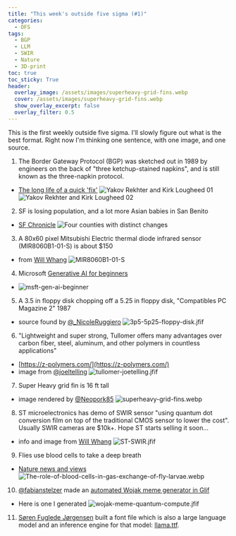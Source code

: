 ```yaml
---
title: "This week's outside five sigma (#1)"
categories:
  - OFS
tags:
  - BGP
  - LLM
  - SWIR
  - Nature
  - 3D-print
toc: true
toc_sticky: True
header:
  overlay_image: /assets/images/superheavy-grid-fins.webp
  cover: /assets/images/superheavy-grid-fins.webp
  show_overlay_excerpt: false
  overlay_filter: 0.5
---
```


This is the first weekly outside five sigma. I'll slowly figure out what is the best format. Right now I'm thinking one sentence, with one image, and one source.

1. The Border Gateway Protocol (BGP) was sketched out in 1989 by engineers on the back of "three ketchup-stained napkins", and is still known as the three-napkin protocol.
- [The long life of a quick 'fix'](https://www.washingtonpost.com/sf/business/2015/05/31/net-of-insecurity-part-2/)
![Yakov Rekhter and Kirk Lougheed 01](/assets/images/BGP01.avif)  ![Yakov Rekhter and Kirk Lougheed 02](/assets/images/BGP02.avif)

2. SF is losing population, and a lot more Asian babies in San Benito
- [SF Chronicle](https://www.sfchronicle.com/projects/2024/california-population-changing/)
![Four counties with distinct changes](/assets/images/sfchronicle-cal-population-20240626.PNG)

3. A 80x60 pixel Mitsubishi Electric thermal diode infrared sensor (MIR8060B1-01-S) is about $150
- from [Will Whang](https://x.com/will_whang/status/1806601128748191946)
![MIR8060B1-01-S](/assets/images/MIR8060B1-01-S.PNG)


4. Microsoft [Generative AI for beginners](https://github.com/microsoft/generative-ai-for-beginners)
- ![msft-gen-ai-beginner](/assets/images/msft-gen-ai-beginner.PNG)

5. A 3.5 in floppy disk chopping off a 5.25 in floppy disk, "Compatibles PC Magazine 2" 1987
- source found by [@_NicoleRuggiero](https://x.com/_NicoleRuggiero/status/1806762418464497754)
![3p5-5p25-floppy-disk.jfif](/assets/images/3p5-5p25-floppy-disk.jfif)


6. "Lightweight and super strong, Tullomer offers many advantages over carbon fiber, steel, aluminum, and other polymers in countless applications"
- [https://z-polymers.com/](https://z-polymers.com/)
- image from [@joeltelling](https://x.com/joeltelling/status/1806609287701316036)
![tullomer-joetelling.jfif](/assets/images/tullomer-joetelling.jfif)

7. Super Heavy grid fin is 16 ft tall
- image rendered by [@Neopork85](https://x.com/Neopork85/status/1374373547515146245)
![superheavy-grid-fins.webp](/assets/images/superheavy-grid-fins.webp)


8. ST microelectronics has demo of SWIR sensor "using quantum dot conversion film on top of the traditional CMOS sensor to lower the cost". Usually SWIR cameras are $10k+. Hope ST starts selling it soon...
- info and image from [Will Whang](https://x.com/will_whang/status/1671633663203880960)
![ST-SWIR.jfif](/assets/images/ST-SWIR.jfif)


9. Flies use blood cells to take a deep breath
- [Nature news and views](https://www.nature.com/articles/d41586-024-01649-6)
![The-role-of-blood-cells-in-gas-exchange-of-fly-larvae.webp](/assets/images/The-role-of-blood-cells-in-gas-exchange-of-fly-larvae.webp)


10. [@fabianstelzer](https://x.com/fabianstelzer/status/1805326248261910552) made an [automated Wojak meme generator in Glif](https://glif.app/@fab1an/glifs/clxtc53mi0000ghv10g6irjqj)
- Here is one I generated
![wojak-meme-quantum-compute.jfif](/assets/images/wojak-meme-quantum-compute.jfif)

11. [Søren Fuglede Jørgensen](https://github.com/fuglede) built a font file which is also a large language model and an inference engine for that model: [llama.ttf](https://fuglede.github.io/llama.ttf/).
